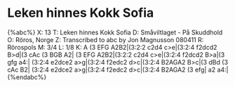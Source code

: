 # Leken hinnes Kokk Sofia

{%abc%}
X: 13
T: Leken hinnes Kokk Sofia
D: Småviltlaget - På Skuddhold
O: Röros, Norge
Z: Transcribed to abc by Jon Magnusson 080411
R: Rörospols
M: 3/4
L: 1/8
K: A
(3 EFG A2B2|(3:2:2 c2d4 c>e|(3:2:4 f2dcd2 B>d|(3 cAc (3 BGB A2|
(3 EFG A2B2|(3:2:2 c2d4 c>e|(3:2:4 f2dcd2 B>a|(3 gfg a4:|
(3:2:4 e2dce2 a>g|(3:2:4 f2edc2 d>c|(3:2:4 B2AGA2 B>c|(3 dBd (3 cAc B2|
(3:2:4 e2dce2 a>g|(3:2:4 f2edc2 d>c|(3:2:4 B2AGA2 (3 efg| a2 a4:|
{%endabc%}

